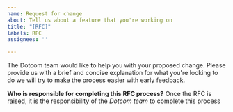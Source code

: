 ```yaml
---
name: Request for change
about: Tell us about a feature that you're working on
title: "[RFC]"
labels: RFC
assignees: ''

---
```


The Dotcom team would like to help you with your proposed change. Please provide us with a brief and concise explanation for what you're looking to do we will try to make the process easier with early feedback.

**Who is responsible for completing this RFC process?**
Once the RFC is raised, it is the responsibility of the _Dotcom team_ to complete this process
